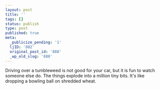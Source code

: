 ```yaml
---
layout: post
title: ''
tags: []
status: publish
type: post
published: true
meta:
  _publicize_pending: '1'
  ljID: '802'
  original_post_id: '888'
  _wp_old_slug: '888'
---
```

Driving over a tumbleweed is not good for your car, but it is fun to watch someone else do.  The things explode into a million tiny bits.  It's like dropping a bowling ball on shredded wheat.

